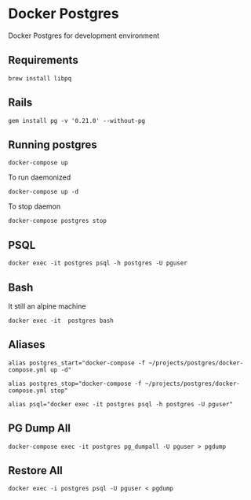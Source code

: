 # Docker Postgres
Docker Postgres for development environment
## Requirements
```
brew install libpq
```

## Rails
```
gem install pg -v '0.21.0' --without-pg
```

## Running postgres
```
docker-compose up
```

To run daemonized
```
docker-compose up -d
```

To stop daemon
```
docker-compose postgres stop
```

## PSQL
```
docker exec -it postgres psql -h postgres -U pguser
```

## Bash

It still an alpine machine
```
docker exec -it  postgres bash
```

## Aliases
```
alias postgres_start="docker-compose -f ~/projects/postgres/docker-compose.yml up -d"
```

```
alias postgres_stop="docker-compose -f ~/projects/postgres/docker-compose.yml stop"
```

```
alias psql="docker exec -it postgres psql -h postgres -U pguser"
```


## PG Dump All

```
docker-compose exec -it postgres pg_dumpall -U pguser > pgdump
```

## Restore All

```
docker exec -i postgres psql -U pguser < pgdump
```
